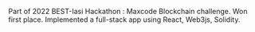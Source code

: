 Part of 2022 BEST-Iasi Hackathon : Maxcode Blockchain challenge. Won first place.
Implemented a full-stack app using React, Web3js, Solidity.
